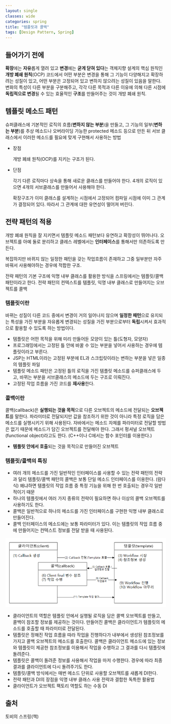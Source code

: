 ```yaml
---
layout: single
classes: wide
categories: spring
title: "템플릿과 콜백"
tags: [Design Pattern, Spring]
---
```


## 들어가기 전에

**확장**에는 **자유**롭게 열려 있고 **변경**에는 **굳게 닫혀 있다**는 객체지향 설계의 핵심 원칙인 **개방 폐쇄 원칙**(OCP)
코드에서 어떤 부분은 변경을 통해 그 기능이 다양해지고 확장하려는 성질이 있고, 어떤 부분은 고정되어 있고 변하지 않으려는 성질이 있음을 말한다.
변화의 특성이 다른 부분을 구분해주고, 각각 다른 목적과 다른 이유에 의해 다른 시점에 **독립적으로 변경**될 수 있는 효율적인 **구조**를 만들어주는 것이 개방 폐쇄 원칙.

## 템플릿 메소드 패턴

슈퍼클래스에 기본적인 로직의 흐름(**변하지 않는 부분**)을 만들고, 그 기능의 일부(**변하는 부분**)를 추상 메소드나 오버라이딩 가능한 protected 메소드 등으로 만든 뒤 서브 클래스에서 이러한 메소드를 필요에 맞게 구현해서 사용하는 방법

- 장점

  개방 폐쇄 원칙(OCP)를 지키는 구조가 된다.

- 단점

  각기 다른 로직마다 상속을 통해 새로운 클래스를 만들어야 한다. 4개의 로직이 있으면 4개의 서브클래스를 만들어서 사용해야 한다.

  확장구조가 이미 클래스를 설계하는 시점에서 고정되어 컴파일 시점에 이미 그 관계가 결정되어 있다. 따라서 그 관계에 대한 유연성이 떨어져 버린다.

## 전략 패턴의 적용

개방 폐쇄 원칙을 잘 지키면서 템플릿 메소드 패턴보다 유연하고 확장성이 뛰어나다. 오브젝트를 아예 둘로 분리하고 클레스 레벨에서는 **인터페이스**를 통해서만 의존하도록 만든다.

복잡하지만 바뀌지 않는 일정한 패턴을 갖는 작업흐름이 존재하고 그중 일부분만 자주 바꿔서 사용해야하는 경우에 적합한 구조.

전략 패턴의 기본 구조에 익명 내부 클래스를 활용한 방식을 스프링에서는 템플릿/콜백 패턴이라고 한다. 전략 패턴의 컨텍스트를 템플릿, 익명 내부 클래스로 만들어지는 오브젝트를 콜백

### 템플릿이란

바뀌는 성질이 다른 코드 중에서 변경이 거의 일어나지 않으며 **일정한 패턴**으로 유지되는 특성을 가진 부분을 자유롭게 변경되는 성질을 가진 부분으로부터 **독립**시켜서 효과적으로 활용할 수 있도록 하는 방법이다.

- 템플릿은 어떤 목적을 위해 미리 만들어둔 모양이 있는 틀(도형자, 모양자)
- 프로그래밍에서는 고정된 틀 안에 바꿀 수 있는 부분을 넣어서 사용하는 경우에 템플릿이라고 부른다.
- JSP는 HTML이라는 고정된 부분에 EL과 스크립릿이라는 변하는 부분을 넣은 일종의 템플릿 파일
- 템플릿 메소드 패턴은 고정된 틀의 로직을 가진 템플릿 메소드를 슈퍼클래스에 두고, 바뀌는 부분을 서브클래스의 메소드에 두는 구조로 이뤄진다.
- 고정된 작업 흐름을 가진 코드를 **재사용**한다.

### 콜백이란

콜백(callback)은 **실행되는 것을 목적**으로 다른 오브젝트의 메소드에 전달되는 **오브젝트**를 말한다. 파라미터로 전달되지만 값을 참조하기 위한 것이 아니라 특정 로직을 담은 메소드를 실행시키기 위해 사용된다. 자바에서는 메소드 자체를 파라미터로 전달할 방법은 없기 때문에 메소드가 담긴 오브젝트를 전달해야 한다. 그래서 펑셔널 오브젝트(functional object)라고도 한다. (C++이나 C에서는 함수 포인터를 이용한다.)

- **템플릿 안에서 호출**되는 것을 목적으로 만들어진 오브젝트

### 템플릿/콜백의 특징

- 여러 개의 메소드를 가진 일반적인 인터페이스를 사용할 수 있는 전략 패턴의 전략과 달리 템플릿/콜백 패턴의 콜백은 보통 단일 메소드 인터페이스를 이용한다. (람다식) 왜냐하면 템플릿의 작업 흐름 중 특정 기능을 위해 한 번 호출되는 경우각 일반적이기 때문
- 하나의 템플릿에서 여러 가지 종류의 전략이 필요하면 하나 이상의 콜백 오브젝트를 사용하기도 한다.
- 콜백은 일반적으로 하나의 메소드를 가진 인터페이스를 구현한 익명 내부 클래스로 만들어진다.
- 콜백 인터페이스의 메소드에는 보통 파라미터가 있다. 이는 템플릿의 작업 흐름 중에 만들어지는 컨텍스트 정보를 전달 받을 때 사용된다.

![템플릿 콜백 클라이언트 그림](/assets/images/2020-09-25-tmplate_callback.png)

- 클라이언트의 역할은 템플릿 안에서 실행될 로직을 담은 콜백 오브젝트를 만들고, 콜백이 참조할 정보를 제공하는 것이다. 만들어진 콜백은 클라이언트가 템플릿의 메소드를 호출할 때 파라미터로 전달된다.
- 템플릿은 정해진 작업 흐름을 따라 작업을 진행하다가 내부에서 생성된 참조정보를 가지고 콜백 오브젝트의 메소드를 호출한다. 콜백은 클라이언트 메소드에 있는 정보와 템플릿이 제공한 참조정보를 이용해서 작업을 수행하고 그 결과를 다시 템플릿에 돌려준다.
- 템플릿은 콜백이 돌려준 정보를 사용해서 작업을 마저 수행한다. 경우에 따라 최종결과를 클라이언트에 다시 돌려주기도 한다.
- 템플릿/콜백 방식에서는 매번 메소드 단위로 사용할 오브젝트를 새롭게 DI한다.
- 전략 패턴과 DI의 장점을 익명 내부 클래스 사용 전략과 결합한 독특한 활용법
- 클라이언트가 오브젝트 팩토리 역할도 하는 수동 DI

## 출처

토비의 스프링(책)
